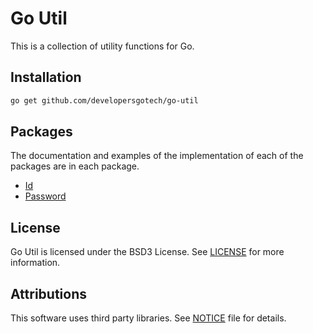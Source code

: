 # Go Util

This is a collection of utility functions for Go.

## Installation

```bash
go get github.com/developersgotech/go-util
```

## Packages

The documentation and examples of the implementation of each of the packages are in each package.

- [Id](id/README.md)
- [Password](password/README.md)

## License

Go Util is licensed under the BSD3 License. See [LICENSE](LICENSE) for more information.

## Attributions

This software uses third party libraries. See [NOTICE](NOTICE) file for details.